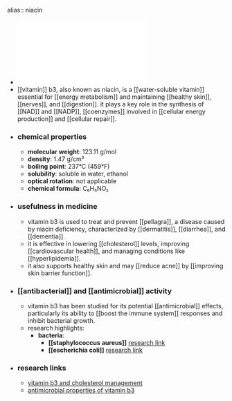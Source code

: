 alias:: niacin

- ![Vitamin_B3.pdf](../assets/Vitamin_B3_1719303309556_0.pdf)
- [[vitamin]] b3, also known as niacin, is a [[water-soluble vitamin]] essential for [[energy metabolism]] and maintaining [[healthy skin]], [[nerves]], and [[digestion]]. it plays a key role in the synthesis of [[NAD]] and [[NADP]], [[coenzymes]] involved in [[cellular energy production]] and [[cellular repair]].
- ### chemical properties
	- **molecular weight**: 123.11 g/mol
	- **density**: 1.47 g/cm³
	- **boiling point**: 237°C (459°F)
	- **solubility**: soluble in water, ethanol
	- **optical rotation**: not applicable
	- **chemical formula**: C₆H₅NO₂
- ### usefulness in medicine
	- vitamin b3 is used to treat and prevent [[pellagra]], a disease caused by niacin deficiency, characterized by [[dermatitis]], [[diarrhea]], and [[dementia]].
	- it is effective in lowering [[cholesterol]] levels, improving [[cardiovascular health]], and managing conditions like [[hyperlipidemia]].
	- it also supports healthy skin and may [[reduce acne]] by [[improving skin barrier function]].
- ### [[antibacterial]] and [[antimicrobial]] activity
	- vitamin b3 has been studied for its potential [[antimicrobial]] effects, particularly its ability to [[boost the immune system]] responses and inhibit bacterial growth.
	- research highlights:
		- **bacteria**:
			- **[[staphylococcus aureus]]** [research link](https://scholar.google.com/scholar?q=Staphylococcus+aureus+vitamin+B3)
			- **[[escherichia coli]]** [research link](https://scholar.google.com/scholar?q=Escherichia+coli+vitamin+B3)
- ### research links
	- [vitamin b3 and cholesterol management](https://scholar.google.com/scholar?q=vitamin+B3+cholesterol)
	- [antimicrobial properties of vitamin b3](https://scholar.google.com/scholar?q=antimicrobial+properties+of+vitamin+B3)